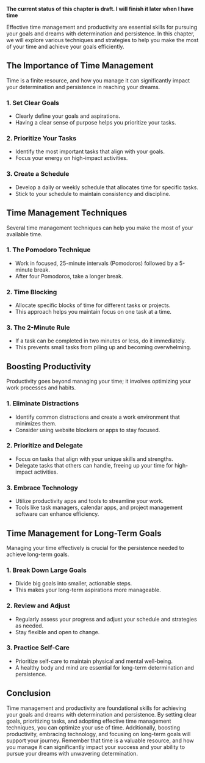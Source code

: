 **The current status of this chapter is draft. I will finish it later when I have time**

Effective time management and productivity are essential skills for pursuing your goals and dreams with determination and persistence. In this chapter, we will explore various techniques and strategies to help you make the most of your time and achieve your goals efficiently.

The Importance of Time Management
---------------------------------

Time is a finite resource, and how you manage it can significantly impact your determination and persistence in reaching your dreams.

### **1. Set Clear Goals**

* Clearly define your goals and aspirations.
* Having a clear sense of purpose helps you prioritize your tasks.

### **2. Prioritize Your Tasks**

* Identify the most important tasks that align with your goals.
* Focus your energy on high-impact activities.

### **3. Create a Schedule**

* Develop a daily or weekly schedule that allocates time for specific tasks.
* Stick to your schedule to maintain consistency and discipline.

Time Management Techniques
--------------------------

Several time management techniques can help you make the most of your available time.

### **1. The Pomodoro Technique**

* Work in focused, 25-minute intervals (Pomodoros) followed by a 5-minute break.
* After four Pomodoros, take a longer break.

### **2. Time Blocking**

* Allocate specific blocks of time for different tasks or projects.
* This approach helps you maintain focus on one task at a time.

### **3. The 2-Minute Rule**

* If a task can be completed in two minutes or less, do it immediately.
* This prevents small tasks from piling up and becoming overwhelming.

Boosting Productivity
---------------------

Productivity goes beyond managing your time; it involves optimizing your work processes and habits.

### **1. Eliminate Distractions**

* Identify common distractions and create a work environment that minimizes them.
* Consider using website blockers or apps to stay focused.

### **2. Prioritize and Delegate**

* Focus on tasks that align with your unique skills and strengths.
* Delegate tasks that others can handle, freeing up your time for high-impact activities.

### **3. Embrace Technology**

* Utilize productivity apps and tools to streamline your work.
* Tools like task managers, calendar apps, and project management software can enhance efficiency.

Time Management for Long-Term Goals
-----------------------------------

Managing your time effectively is crucial for the persistence needed to achieve long-term goals.

### **1. Break Down Large Goals**

* Divide big goals into smaller, actionable steps.
* This makes your long-term aspirations more manageable.

### **2. Review and Adjust**

* Regularly assess your progress and adjust your schedule and strategies as needed.
* Stay flexible and open to change.

### **3. Practice Self-Care**

* Prioritize self-care to maintain physical and mental well-being.
* A healthy body and mind are essential for long-term determination and persistence.

Conclusion
----------

Time management and productivity are foundational skills for achieving your goals and dreams with determination and persistence. By setting clear goals, prioritizing tasks, and adopting effective time management techniques, you can optimize your use of time. Additionally, boosting productivity, embracing technology, and focusing on long-term goals will support your journey. Remember that time is a valuable resource, and how you manage it can significantly impact your success and your ability to pursue your dreams with unwavering determination.
